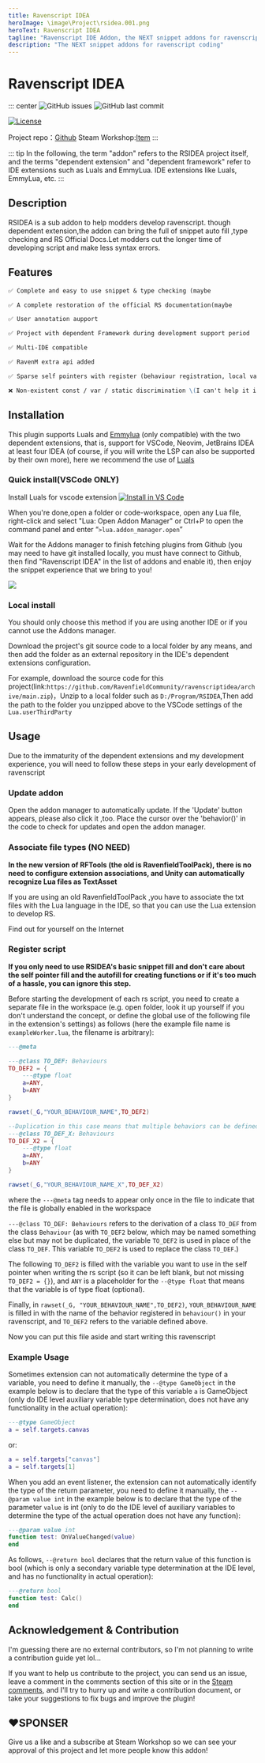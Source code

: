 ```yaml
---
title: Ravenscript IDEA
heroImage: \image\Project\rsidea.001.png
heroText: Ravenscript IDEA
tagline: "Ravenscript IDE Addon, the NEXT snippet addons for ravenscript coding"
description: "The NEXT snippet addons for ravenscript coding"
---
```


# Ravenscript IDEA

::: center
![GitHub issues](https://img.shields.io/github/issues/RavenfieldCommunity/ravenscriptidea.svg?style=flat-square&) ![GitHub last commit](https://img.shields.io/github/last-commit/RavenfieldCommunity/ravenscriptidea.svg?style=flat-square&)


[![License](https://img.shields.io/badge/LICENSED%20UNDER-GPLv3-lightblue.svg?style=for-the-badge&)](https://github.com/RavenfieldCommunity/ravenscriptidea/blob/main/LICENSE)

Project repo：[Github](https://github.com/RavenfieldCommunity/ravenscriptidea) Steam Workshop:[Item](https://steamcommunity.com/sharedfiles/filedetails/?id=3160495493)
:::

::: tip
In the following, the term "addon" refers to the RSIDEA project itself, and the terms "dependent extension" and "dependent framework" refer to IDE extensions such as Luals and EmmyLua. IDE extensions like Luals, EmmyLua, etc.
:::

## Description

RSIDEA is a sub addon to help modders develop ravenscript. though dependent extension,the addon can bring the full of snippet auto fill ,type checking and RS Official Docs.Let modders cut the longer time of developing script and make less syntax errors.


## Features
```md
✅ Complete and easy to use snippet & type checking (maybe

✅ A complete restoration of the official RS documentation(maybe

✅ User annotation aupport

✅ Project with dependent Framework during development support period

✅ Multi-IDE compatible

✅ RavenM extra api added 

✅ Sparse self pointers with register (behaviour registration, local variable injection and basic unavailability of synchronization)

❌ Non-existent const / var / static discrimination \(I can't help it if the frontend extension doesn't support it\)
```

## Installation
This plugin supports Luals and [Emmylua](https://emmylua.github.io) (only compatible) with the two dependent extensions, that is, support for VSCode, Neovim, JetBrains IDEA at least four IDEA (of course, if you will write the LSP can also be supported by their own more), here we recommend the use of [Luals](https://luals.github.io)

### Quick install(VSCode ONLY)

Install Luals for vscode extension [![Install in VS Code](https://img.shields.io/badge/VS%20Code-Install-blue?style=for-the-badge&logo=visualstudiocode "Install in VS Code")](https://marketplace.visualstudio.com/items?itemName=sumneko.lua)

When you're done,open a folder or code-workspace, open any Lua file, right-click and select "Lua: Open Addon Manager" or Ctrl+P to open the command panel and enter “`>lua.addon_manager.open`”

Wait for the Addons manager to finish fetching plugins from Github (you may need to have git installed locally, you must have connect to Github, then find "Ravenscript IDEA" in the list of addons and enable it), then enjoy the snippet experience that we bring to you!

![](https://ravenfieldcommunity.github.io/docs-img/Projects/rsidea.001.png)

### Local install

You should only choose this method if you are using another IDE or if you cannot use the Addons manager.

Download the project's git source code to a local folder by any means, and then add the folder as an external repository in the IDE's dependent extensions configuration.

For example, download the source code for this project\(link:`https://github.com/RavenfieldCommunity/ravenscriptidea/archive/main.zip`\)，Unzip to a local folder such as `D:/Program/RSIDEA`,Then add the path to the folder you unzipped above to the VSCode settings of the `Lua.userThirdParty`


## Usage

Due to the immaturity of the dependent extensions and my development experience, you will need to follow these steps in your early development of ravenscript

### Update addon

Open the addon manager to automatically update. If the 'Update' button appears, please also click it ,too.
Place the cursor over the 'behavior()' in the code to check for updates and open the addon manager.

### Associate file types (NO NEED)

**In the new version of RFTools (the old is RavenfieldToolPack), there is no need to configure extension associations, and Unity can automatically recognize Lua files as TextAsset**

If you are using an old RavenfieldToolPack ,you have to associate the txt files with the Lua language in the IDE, so that you can use the Lua extension to develop RS.

Find out for yourself on the Internet

### Register script

**If you only need to use RSIDEA's basic snippet fill and don't care about the self pointer fill and the autofill for creating functions or if it's too much of a hassle, you can ignore this step.**

Before starting the development of each rs script, you need to create a separate file in the workspace (e.g. open folder, look it up yourself if you don't understand the concept, or define the global use of the following file in the extension's settings) as follows (here the example file name is `exampleWorker.lua`, the filename is arbitrary):
```lua
---@meta

---@class TO_DEF: Behaviours 
TO_DEF2 = {
    ---@type float
    a=ANY,
	b=ANY
}

rawset(_G,"YOUR_BEHAVIOUR_NAME",TO_DEF2)

--Duplication in this case means that multiple behaviors can be defined in the same file.
---@class TO_DEF_X: Behaviours 
TO_DEF_X2 = {
    ---@type float
    a=ANY,
	b=ANY
}

rawset(_G,"YOUR_BEHAVIOUR_NAME_X",TO_DEF_X2)
```

where the `---@meta` tag needs to appear only once in the file to indicate that the file is globally enabled in the workspace

`---@class TO_DEF: Behaviours` refers to the derivation of a class `TO_DEF` from the class `Behaviour` (as with `TO_DEF2` below, which may be named something else but may not be duplicated, the variable `TO_DEF2` is used in place of the class `TO_DEF`. This variable `TO_DEF2` is used to replace the class `TO_DEF`.)

The following `TO_DEF2` is filled with the variable you want to use in the self pointer when writing the rs script (so it can be left blank, but not missing `TO_DEF2 = {}`), and `ANY` is a placeholder for the `--@type float` that means that the variable is of type float (optional).

Finally, in `rawset(_G, "YOUR_BEHAVIOUR_NAME",TO_DEF2)`, `YOUR_BEHAVIOUR_NAME` is filled in with the name of the behavior registered in `behaviour()` in your ravenscript, and `TO_DEF2` refers to the variable defined above.

Now you can put this file aside and start writing this ravenscript

### Example Usage

Sometimes extension can not automatically determine the type of a variable, you need to define it manually, the `--@type GameObject` in the example below is to declare that the type of this variable `a` is GameObject (only do IDE level auxiliary variable type determination, does not have any functionality in the actual operation):
```lua
---@type GameObject
a = self.targets.canvas
```

or:
```lua
a = self.targets["canvas"]
a = self.targets[1]
```

When you add an event listener, the extension can not automatically identify the type of the return parameter, you need to define it manually, the `--@param value int` in the example below is to declare that the type of the parameter `value` is int (only to do the IDE level of auxiliary variables to determine the type of the actual operation does not have any function):
```lua
---@param value int
function test: OnValueChanged(value)
end
```

As follows, `--@return bool` declares that the return value of this function is bool (which is only a secondary variable type determination at the IDE level, and has no functionality in actual operation):
```lua
---@return bool
function test: Calc()
end
```


## Acknowledgement & Contribution

I'm guessing there are no external contributors, so I'm not planning to write a contribution guide yet lol...

 If you want to help us contribute to the project, you can send us an issue, leave a comment in the comments section of this site or in the [Steam comments](https://steamcommunity.com/sharedfiles/filedetails/?id=2902808812), and I'll try to hurry up and write a contribution document, or take your suggestions to fix bugs and improve the plugin!

## ❤SPONSER

Give us a like and a subscribe at Steam Workshop so we can see your approval of this project and let more people know this addon!



